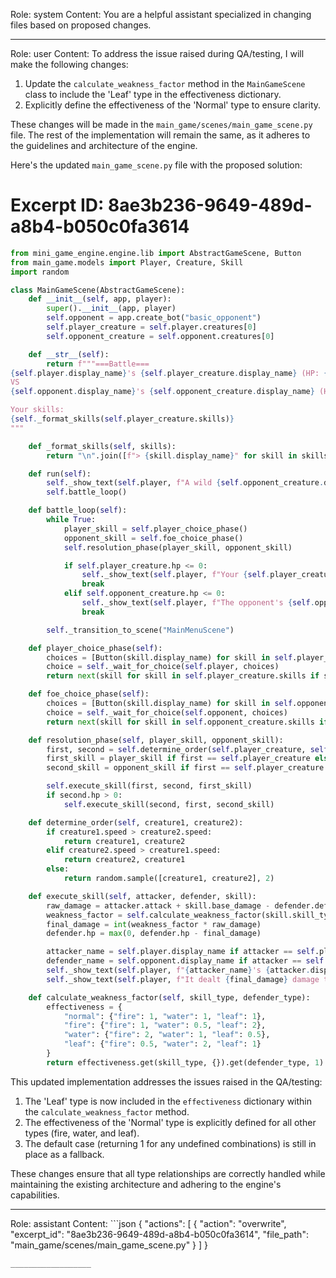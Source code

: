 Role: system
Content: You are a helpful assistant specialized in changing files based on proposed changes.
__________________
Role: user
Content: To address the issue raised during QA/testing, I will make the following changes:

1. Update the `calculate_weakness_factor` method in the `MainGameScene` class to include the 'Leaf' type in the effectiveness dictionary.
2. Explicitly define the effectiveness of the 'Normal' type to ensure clarity.

These changes will be made in the `main_game/scenes/main_game_scene.py` file. The rest of the implementation will remain the same, as it adheres to the guidelines and architecture of the engine.

Here's the updated `main_game_scene.py` file with the proposed solution:

# Excerpt ID: 8ae3b236-9649-489d-a8b4-b050c0fa3614
```python main_game/scenes/main_game_scene.py
from mini_game_engine.engine.lib import AbstractGameScene, Button
from main_game.models import Player, Creature, Skill
import random

class MainGameScene(AbstractGameScene):
    def __init__(self, app, player):
        super().__init__(app, player)
        self.opponent = app.create_bot("basic_opponent")
        self.player_creature = self.player.creatures[0]
        self.opponent_creature = self.opponent.creatures[0]

    def __str__(self):
        return f"""===Battle===
{self.player.display_name}'s {self.player_creature.display_name} (HP: {self.player_creature.hp}/{self.player_creature.max_hp})
VS
{self.opponent.display_name}'s {self.opponent_creature.display_name} (HP: {self.opponent_creature.hp}/{self.opponent_creature.max_hp})

Your skills:
{self._format_skills(self.player_creature.skills)}
"""

    def _format_skills(self, skills):
        return "\n".join([f"> {skill.display_name}" for skill in skills])

    def run(self):
        self._show_text(self.player, f"A wild {self.opponent_creature.display_name} appears!")
        self.battle_loop()

    def battle_loop(self):
        while True:
            player_skill = self.player_choice_phase()
            opponent_skill = self.foe_choice_phase()
            self.resolution_phase(player_skill, opponent_skill)

            if self.player_creature.hp <= 0:
                self._show_text(self.player, f"Your {self.player_creature.display_name} fainted. You lose!")
                break
            elif self.opponent_creature.hp <= 0:
                self._show_text(self.player, f"The opponent's {self.opponent_creature.display_name} fainted. You win!")
                break

        self._transition_to_scene("MainMenuScene")

    def player_choice_phase(self):
        choices = [Button(skill.display_name) for skill in self.player_creature.skills]
        choice = self._wait_for_choice(self.player, choices)
        return next(skill for skill in self.player_creature.skills if skill.display_name == choice.display_name)

    def foe_choice_phase(self):
        choices = [Button(skill.display_name) for skill in self.opponent_creature.skills]
        choice = self._wait_for_choice(self.opponent, choices)
        return next(skill for skill in self.opponent_creature.skills if skill.display_name == choice.display_name)

    def resolution_phase(self, player_skill, opponent_skill):
        first, second = self.determine_order(self.player_creature, self.opponent_creature)
        first_skill = player_skill if first == self.player_creature else opponent_skill
        second_skill = opponent_skill if first == self.player_creature else player_skill

        self.execute_skill(first, second, first_skill)
        if second.hp > 0:
            self.execute_skill(second, first, second_skill)

    def determine_order(self, creature1, creature2):
        if creature1.speed > creature2.speed:
            return creature1, creature2
        elif creature2.speed > creature1.speed:
            return creature2, creature1
        else:
            return random.sample([creature1, creature2], 2)

    def execute_skill(self, attacker, defender, skill):
        raw_damage = attacker.attack + skill.base_damage - defender.defense
        weakness_factor = self.calculate_weakness_factor(skill.skill_type, defender.creature_type)
        final_damage = int(weakness_factor * raw_damage)
        defender.hp = max(0, defender.hp - final_damage)

        attacker_name = self.player.display_name if attacker == self.player_creature else self.opponent.display_name
        defender_name = self.opponent.display_name if attacker == self.player_creature else self.player.display_name
        self._show_text(self.player, f"{attacker_name}'s {attacker.display_name} used {skill.display_name}!")
        self._show_text(self.player, f"It dealt {final_damage} damage to {defender_name}'s {defender.display_name}!")

    def calculate_weakness_factor(self, skill_type, defender_type):
        effectiveness = {
            "normal": {"fire": 1, "water": 1, "leaf": 1},
            "fire": {"fire": 1, "water": 0.5, "leaf": 2},
            "water": {"fire": 2, "water": 1, "leaf": 0.5},
            "leaf": {"fire": 0.5, "water": 2, "leaf": 1}
        }
        return effectiveness.get(skill_type, {}).get(defender_type, 1)
```

This updated implementation addresses the issues raised in the QA/testing:

1. The 'Leaf' type is now included in the `effectiveness` dictionary within the `calculate_weakness_factor` method.
2. The effectiveness of the 'Normal' type is explicitly defined for all other types (fire, water, and leaf).
3. The default case (returning 1 for any undefined combinations) is still in place as a fallback.

These changes ensure that all type relationships are correctly handled while maintaining the existing architecture and adhering to the engine's capabilities.
__________________
Role: assistant
Content: ```json
{
  "actions": [
    {
      "action": "overwrite",
      "excerpt_id": "8ae3b236-9649-489d-a8b4-b050c0fa3614",
      "file_path": "main_game/scenes/main_game_scene.py"
    }
  ]
}
```
__________________
